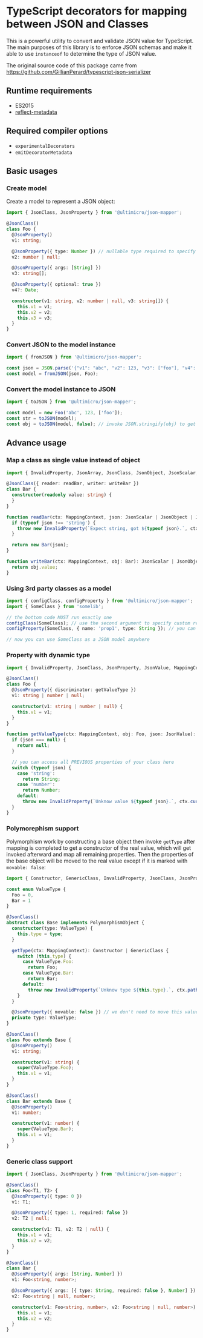 # TypeScript decorators for mapping between JSON and Classes

This is a powerful utility to convert and validate JSON value for TypeScript. The main purposes of this library is to enforce JSON schemas and make it
able to use `instanceof` to determine the type of JSON value.

The original source code of this package came from https://github.com/GillianPerard/typescript-json-serializer

## Runtime requirements

- ES2015
- [reflect-metadata](https://www.npmjs.com/package/reflect-metadata)

## Required compiler options

- `experimentalDecorators`
- `emitDecoratorMetadata`

## Basic usages

### Create model

Create a model to represent a JSON object:

```ts
import { JsonClass, JsonProperty } from '@ultimicro/json-mapper';

@JsonClass()
class Foo {
  @JsonProperty()
  v1: string;

  @JsonProperty({ type: Number }) // nullable type required to specify type explicitly
  v2: number | null;

  @JsonProperty({ args: [String] })
  v3: string[];

  @JsonProperty({ optional: true })
  v4?: Date;

  constructor(v1: string, v2: number | null, v3: string[]) {
    this.v1 = v1;
    this.v2 = v2;
    this.v3 = v3;
  }
}
```

### Convert JSON to the model instance

```ts
import { fromJSON } from '@ultimicro/json-mapper';

const json = JSON.parse('{"v1": "abc", "v2": 123, "v3": ["foo"], "v4": "2006-01-02T15:04:05.000Z"}');
const model = fromJSON(json, Foo);
```

### Convert the model instance to JSON

```ts
import { toJSON } from '@ultimicro/json-mapper';

const model = new Foo('abc', 123, ['foo']);
const str = toJSON(model);
const obj = toJSON(model, false); // invoke JSON.stringify(obj) to get JSON string
```

## Advance usage

### Map a class as single value instead of object

```ts
import { InvalidProperty, JsonArray, JsonClass, JsonObject, JsonScalar, MappingContext } from '@ultimicro/json-mapper';

@JsonClass({ reader: readBar, writer: writeBar })
class Bar {
  constructor(readonly value: string) {
  }
}

function readBar(ctx: MappingContext, json: JsonScalar | JsonObject | JsonArray): Bar {
  if (typeof json !== 'string') {
    throw new InvalidProperty(`Expect string, got ${typeof json}.`, ctx.currentPath());
  }

  return new Bar(json);
}

function writeBar(ctx: MappingContext, obj: Bar): JsonScalar | JsonObject | JsonArray {
  return obj.value;
}
```

### Using 3rd party classes as a model

```ts
import { configClass, configProperty } from '@ultimicro/json-mapper';
import { SomeClass } from 'somelib';

// the bottom code MUST run exactly one
configClass(SomeClass); // use the second argument to specify custom reader/writer to treat this class as a single value like the above example
configProperty(SomeClass, { name: 'prop1', type: String }); // you can use any additional options that are available on JsonProperty

// now you can use SomeClass as a JSON model anywhere
```

### Property with dynamic type

```ts
import { InvalidProperty, JsonClass, JsonProperty, JsonValue, MappingContext, Type } from '@ultimicro/json-mapper';

@JsonClass()
class Foo {
  @JsonProperty({ discriminator: getValueType })
  v1: string | number | null;

  constructor(v1: string | number | null) {
    this.v1 = v1;
  }
}

function getValueType(ctx: MappingContext, obj: Foo, json: JsonValue): Type | { type: Type, required?: boolean } {
  if (json === null) {
    return null;
  }

  // you can access all PREVIOUS properties of your class here
  switch (typeof json) {
    case 'string':
      return String;
    case 'number':
      return Number;
    default:
      throw new InvalidProperty(`Unknow value ${typeof json}.`, ctx.currentPath());
  }
}
```

### Polymorephism support

Polymorphism work by constructing a base object then invoke `getType` after mapping is completed to get a constructor of the real value, which will
get invoked afterward and map all remaining properties. Then the properties of the base object will be moved to the real value except if it is marked
with `movable: false`:

```ts
import { Constructor, GenericClass, InvalidProperty, JsonClass, JsonProperty, MappingContext, PolymorphismObject } from '@ultimicro/json-mapper';

const enum ValueType {
  Foo = 0,
  Bar = 1
}

@JsonClass()
abstract class Base implements PolymorphismObject {
  constructor(type: ValueType) {
    this.type = type;
  }

  getType(ctx: MappingContext): Constructor | GenericClass {
    switch (this.type) {
      case ValueType.Foo:
        return Foo;
      case ValueType.Bar:
        return Bar;
      default:
        throw new InvalidProperty(`Unknow type ${this.type}.`, ctx.pathFor('type'));
    }
  }

  @JsonProperty({ movable: false }) // we don't need to move this value due to the derived class explicitly assign it via constructor
  private type: ValueType;
}

@JsonClass()
class Foo extends Base {
  @JsonProperty()
  v1: string;

  constructor(v1: string) {
    super(ValueType.Foo);
    this.v1 = v1;
  }
}

@JsonClass()
class Bar extends Base {
  @JsonProperty()
  v1: number;

  constructor(v1: number) {
    super(ValueType.Bar);
    this.v1 = v1;
  }
}
```

### Generic class support

```ts
import { JsonClass, JsonProperty } from '@ultimicro/json-mapper';

@JsonClass()
class Foo<T1, T2> {
  @JsonProperty({ type: 0 })
  v1: T1;

  @JsonProperty({ type: 1, required: false })
  v2: T2 | null;

  constructor(v1: T1, v2: T2 | null) {
    this.v1 = v1;
    this.v2 = v2;
  }
}

@JsonClass()
class Bar {
  @JsonProperty({ args: [String, Number] })
  v1: Foo<string, number>;

  @JsonProperty({ args: [{ type: String, required: false }, Number] })
  v2: Foo<string | null, number>;

  constructor(v1: Foo<string, number>, v2: Foo<string | null, number>) {
    this.v1 = v1;
    this.v2 = v2;
  }
}
```
